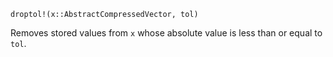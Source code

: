 ```
droptol!(x::AbstractCompressedVector, tol)
```

Removes stored values from `x` whose absolute value is less than or equal to `tol`.

